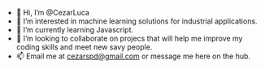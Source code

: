 - 👋 Hi, I’m @CezarLuca
- 👀 I’m interested in machine learning solutions for industrial applications.
- 🌱 I’m currently learning Javascript.
- 💞️ I’m looking to collaborate on projecs that will help me improve my coding skills and meet new savy people.
- 📫 Email me at cezarspd@gmail.com or message me here on the hub.

<!---
CezarLuca/CezarLuca is a ✨ special ✨ repository because its `README.md` (this file) appears on your GitHub profile.
You can click the Preview link to take a look at your changes.
--->
